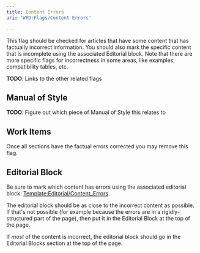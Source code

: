 ```yaml
---
title: Content Errors
uri: 'WPD:Flags/Content Errors'

---
```

This flag should be checked for articles that have some content that has factually incorrect information. You should also mark the specific content that is incomplete using the associated Editorial block. Note that there are more specific flags for incorrectness in some areas, like examples, compatibility tables, etc.

**TODO**: Links to the other related flags

## Manual of Style

**TODO**: Figure out which piece of Manual of Style this relates to

## Work Items

Once all sections have the factual errors corrected you may remove this flag.

## Editorial Block

Be sure to mark which content has errors using the associated editorial block: [Template:Editorial/Content\_Errors](/Template:Editorial/Content_Errors).

The editorial block should be as close to the incorrect content as possible. If that's not possible (for example because the errors are in a rigidly-structured part of the page), then put it in the Editorial Block at the top of the page.

If *most* of the content is incorrect, the editorial block should go in the Editorial Blocks section at the top of the page.
